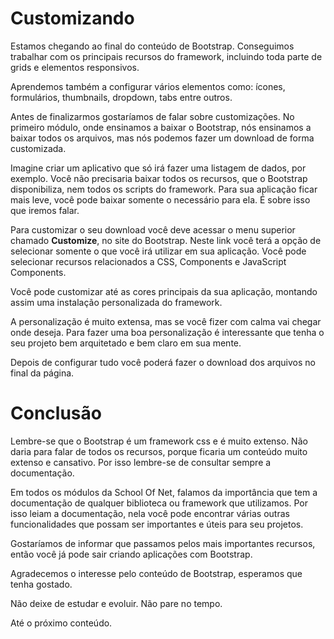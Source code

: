 # Customizando

Estamos chegando ao final do conteúdo de Bootstrap. Conseguimos trabalhar com os principais recursos do framework, incluindo toda parte de grids e elementos responsivos.

Aprendemos também a configurar vários elementos como: ícones, formulários, thumbnails, dropdown, tabs entre outros.

Antes de finalizarmos gostaríamos de falar sobre customizações. No primeiro módulo, onde ensinamos a baixar o Bootstrap, nós ensinamos a baixar todos os arquivos, mas nós podemos fazer um download de forma customizada.

Imagine criar um aplicativo que só irá fazer uma listagem de dados, por exemplo. Você não precisaria baixar todos os recursos, que o Bootstrap disponibiliza, nem todos os scripts do framework. Para sua aplicação ficar mais leve, você pode baixar somente o necessário para ela. É sobre isso que iremos falar.

Para customizar o seu download você deve acessar o menu superior chamado **Customize**, no site do Bootstrap. Neste link você terá a opção de selecionar somente o que você irá utilizar em sua aplicação. Você pode selecionar recursos relacionados a CSS, Components e JavaScript Components.

Você pode customizar até as cores principais da sua aplicação, montando assim uma instalação personalizada do framework.

A personalização é muito extensa, mas se você fizer com calma vai chegar onde deseja. Para fazer uma boa personalização é interessante que tenha o seu projeto bem arquitetado e bem claro em sua mente.

Depois de configurar tudo você poderá fazer o download dos arquivos no final da página.

# Conclusão

Lembre-se que o Bootstrap é um framework css e é muito extenso. Não daria para falar de todos os recursos, porque ficaria um conteúdo muito extenso e cansativo. Por isso lembre-se de consultar sempre a documentação.

Em todos os módulos da School Of Net, falamos da importância que tem a documentação de qualquer biblioteca ou framework que utilizamos. Por isso leiam a documentação, nela você pode encontrar várias outras funcionalidades que possam ser importantes e úteis para seu projetos.

Gostaríamos de informar que passamos pelos mais importantes recursos, então você já pode sair criando aplicações com Bootstrap.

Agradecemos o interesse pelo conteúdo de Bootstrap, esperamos que tenha gostado.

Não deixe de estudar e evoluir. Não pare no tempo.

Até o próximo conteúdo.